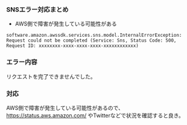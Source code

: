 ### SNSエラー対応まとめ

* AWS側で障害が発生している可能性がある
```
software.amazon.awssdk.services.sns.model.InternalErrorException: Request could not be completed (Service: Sns, Status Code: 500, Request ID: xxxxxxxx-xxxx-xxxx-xxxx-xxxxxxxxxxxx)
```
### エラー内容
リクエストを完了できませんでした。
### 対応
AWS側で障害が発生している可能性があるので、https://status.aws.amazon.com/ やTwitterなどで状況を確認すると良き。